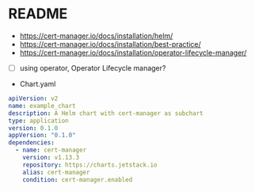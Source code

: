 # README

- https://cert-manager.io/docs/installation/helm/
- https://cert-manager.io/docs/installation/best-practice/
- https://cert-manager.io/docs/installation/operator-lifecycle-manager/
- [ ] using operator, Operator Lifecycle manager?
- Chart.yaml

```yaml
apiVersion: v2
name: example_chart
description: A Helm chart with cert-manager as subchart
type: application
version: 0.1.0
appVersion: "0.1.0"
dependencies:
  - name: cert-manager
    version: v1.13.3
    repository: https://charts.jetstack.io
    alias: cert-manager
    condition: cert-manager.enabled
```
